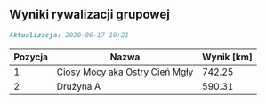 ## Wyniki rywalizacji grupowej

```markdown
Aktualizacja: 2020-06-17 19:21
```

Pozycja | Nazwa | Wynik [km] |
------------ | -------------  | -------------
 1 |Ciosy Mocy aka Ostry Cień Mgły | 742.25 
 2 |Drużyna A | 590.31